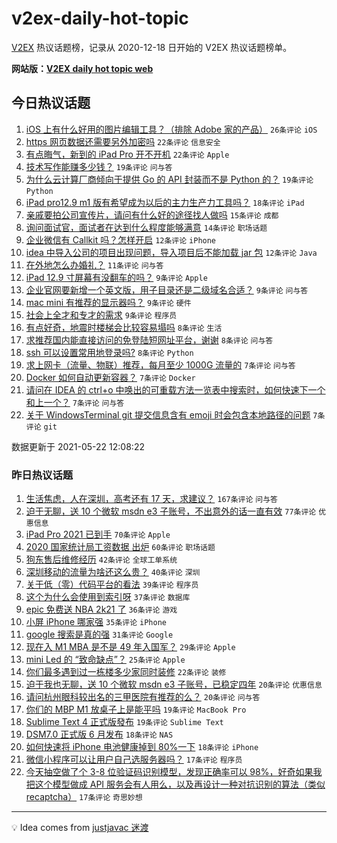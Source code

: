 # v2ex-daily-hot-topic

[V2EX](https://www.v2ex.com/) 热议话题榜，记录从 2020-12-18 日开始的 V2EX 热议话题榜单。

**网站版：[V2EX daily hot topic web](https://boojack.github.io/v2ex-daily-hot-topic-web/)**

## 今日热议话题

<!-- TODAY BEGIN -->

1. [iOS 上有什么好用的图片编辑工具？（排除 Adobe 家的产品）](https://www.v2ex.com/t/778490) `26条评论` `iOS`
1. [https 网页数据还需要另外加密吗](https://www.v2ex.com/t/778499) `22条评论` `信息安全`
1. [有点晦气，新到的 iPad Pro 开不开机](https://www.v2ex.com/t/778493) `22条评论` `Apple`
1. [技术写作能赚多少钱？](https://www.v2ex.com/t/778497) `19条评论` `问与答`
1. [为什么云计算厂商倾向于提供 Go 的 API 封装而不是 Python 的？](https://www.v2ex.com/t/778518) `19条评论` `Python`
1. [iPad pro12.9 m1 版有希望成为以后的主力生产力工具吗？](https://www.v2ex.com/t/778512) `18条评论` `iPad`
1. [亲戚要拍公司宣传片，请问有什么好的途径找人做吗](https://www.v2ex.com/t/778488) `15条评论` `成都`
1. [询问面试官，面试者在达到什么程度能够满意](https://www.v2ex.com/t/778529) `14条评论` `职场话题`
1. [企业微信有 Callkit 吗？怎样开启](https://www.v2ex.com/t/778555) `12条评论` `iPhone`
1. [idea 中导入公司的项目出现问题，导入项目后不能加载 jar 包](https://www.v2ex.com/t/778487) `12条评论` `Java`
1. [在外地怎么办婚礼？](https://www.v2ex.com/t/778505) `11条评论` `问与答`
1. [iPad 12.9 寸屏幕有没翻车的吗？](https://www.v2ex.com/t/778546) `9条评论` `Apple`
1. [企业官网要新增一个英文版，用子目录还是二级域名合适？](https://www.v2ex.com/t/778542) `9条评论` `问与答`
1. [mac mini 有推荐的显示器吗？](https://www.v2ex.com/t/778533) `9条评论` `硬件`
1. [社会上全才和专才的需求](https://www.v2ex.com/t/778492) `9条评论` `程序员`
1. [有点好奇，地震时楼梯会比较容易塌吗](https://www.v2ex.com/t/778539) `8条评论` `生活`
1. [求推荐国内能直接访问的免登陆短网址平台，谢谢](https://www.v2ex.com/t/778538) `8条评论` `问与答`
1. [ssh 可以设置常用地登录吗?](https://www.v2ex.com/t/778496) `8条评论` `Python`
1. [求上网卡（流量、物联）推荐，每月至少 1000G 流量的](https://www.v2ex.com/t/778559) `7条评论` `问与答`
1. [Docker 如何自动更新容器？](https://www.v2ex.com/t/778552) `7条评论` `Docker`
1. [请问在 IDEA 的 ctrl+o 中唤出的可重载方法一览表中搜索时，如何快速下一个和上一个？](https://www.v2ex.com/t/778509) `7条评论` `问与答`
1. [关于 WindowsTerminal git 提交信息含有 emoji 时会包含本地路径的问题](https://www.v2ex.com/t/778491) `7条评论` `git`

数据更新于 2021-05-22 12:08:22

<!-- TODAY END -->

### 昨日热议话题

<!-- YESTERDAY BEGIN -->

1. [生活焦虑，人在深圳，高考还有 17 天，求建议？](https://www.v2ex.com/t/778291) `167条评论` `问与答`
1. [迫于无聊，送 10 个微软 msdn e3 子账号，不出意外的话一直有效](https://www.v2ex.com/t/778274) `77条评论` `优惠信息`
1. [iPad Pro 2021 已到手](https://www.v2ex.com/t/778271) `70条评论` `Apple`
1. [2020 国家统计局工资数据 出炉](https://www.v2ex.com/t/778270) `60条评论` `职场话题`
1. [狗东售后维修经历](https://www.v2ex.com/t/778343) `42条评论` `全球工单系统`
1. [深圳移动的流量为啥还这么贵？](https://www.v2ex.com/t/778265) `40条评论` `深圳`
1. [关于低（零）代码平台的看法](https://www.v2ex.com/t/778356) `39条评论` `程序员`
1. [这个为什么会使用到索引呀](https://www.v2ex.com/t/778366) `37条评论` `数据库`
1. [epic 免费送 NBA 2k21 了](https://www.v2ex.com/t/778264) `36条评论` `游戏`
1. [小屏 iPhone 哪家强](https://www.v2ex.com/t/778353) `35条评论` `iPhone`
1. [google 搜索是真的强](https://www.v2ex.com/t/778423) `31条评论` `Google`
1. [现在入 M1 MBA 是不是 49 年入国军？](https://www.v2ex.com/t/778414) `29条评论` `Apple`
1. [mini Led 的 “致命缺点”？](https://www.v2ex.com/t/778453) `25条评论` `Apple`
1. [你们最多遇到过一栋楼多少家同时装修](https://www.v2ex.com/t/778269) `22条评论` `装修`
1. [迫于我也无聊，送 10 个微软 msdn e3 子账号，已稳定四年](https://www.v2ex.com/t/778305) `20条评论` `优惠信息`
1. [请问杭州眼科较出名的三甲医院有推荐的么？](https://www.v2ex.com/t/778284) `20条评论` `问与答`
1. [你们的 MBP M1 放桌子上是能平吗](https://www.v2ex.com/t/778431) `19条评论` `MacBook Pro`
1. [Sublime Text 4 正式版發布](https://www.v2ex.com/t/778336) `19条评论` `Sublime Text`
1. [DSM7.0 正式版 6 月发布](https://www.v2ex.com/t/778379) `18条评论` `NAS`
1. [如何快速将 iPhone 电池健康掉到 80%一下](https://www.v2ex.com/t/778359) `18条评论` `iPhone`
1. [微信小程序可以让用户自己选服务器吗？](https://www.v2ex.com/t/778410) `17条评论` `程序员`
1. [今天抽空做了个 3-8 位验证码识别模型，发现正确率可以 98%，好奇如果我把这个模型做成 API 服务会有人用么，以及再设计一种对抗识别的算法（类似 recaptcha）](https://www.v2ex.com/t/778373) `17条评论` `奇思妙想`

<!-- YESTERDAY END -->

---

💡 Idea comes from [justjavac 迷渡](https://github.com/justjavac/)
